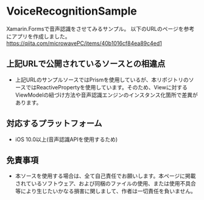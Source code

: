 # VoiceRecognitionSample
Xamarin.Formsで音声認識をさせてみるサンプル。
以下のURLのページを参考にアプリを作成しました。
https://qiita.com/microwavePC/items/40b1016cf84ea89c4ed1

## 上記URLで公開されているソースとの相違点
- 上記URLのサンプルソースではPrismを使用しているが、本リポジトリのソースではReactivePropertyを使用しています。そのため、Viewに対するViewModelの紐づけ方法や音声認識エンジンのインスタンス化箇所で差異があります。

## 対応するプラットフォーム
- iOS 10.0以上(音声認識APIを使用するため)

## 免責事項
- 本ソースを使用する場合は、全て自己責任でお願いします。本ページに掲載されているソフトウェア、および同梱のファイルの使用、または使用不具合等により生じたいかなる損害に関しまして、作者は一切責任を負いません。
